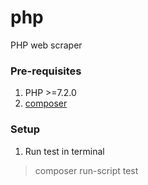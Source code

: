 # php
PHP web scraper

### Pre-requisites
1. PHP >=7.2.0
2. [composer](https://getcomposer.org/download/)

### Setup

1. Run test in terminal

> composer run-script test
